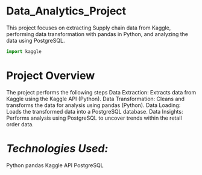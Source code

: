 # Data_Analytics_Project

This project focuses on extracting Supply chain data from Kaggle, performing data transformation with pandas in Python, and analyzing the data using PostgreSQL.

```python
import kaggle 
```


# **Project Overview**

The project performs the following steps
Data Extraction: Extracts data from Kaggle using the Kaggle API (Python).
Data Transformation: Cleans and transforms the data for analysis using pandas (Python).
Data Loading: Loads the transformed data into a PostgreSQL database.
Data Insights: Performs analysis using PostgreSQL to uncover trends within the retail order data.

# _Technologies Used:_
Python
pandas
Kaggle API 
PostgreSQL

